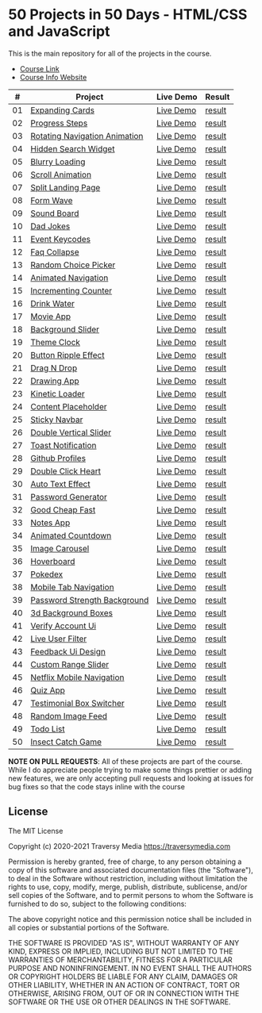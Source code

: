 # 50 Projects in 50 Days - HTML/CSS and JavaScript

This is the main repository for all of the projects in the course.

-   [Course Link](https://www.udemy.com/course/50-projects-50-days)
-   [Course Info Website](https://50projects50days.com)

|  #  | Project                                                                                                               | Live Demo                                                                         | Result                                                                         | 
| :-: | ----------------------------------------------------------------------------------------------------------------------| --------------------------------------------------------------------------------- | -------------------------------------------------------------------------------|
| 01  | [Expanding Cards](https://github.com/ivakos/50projects50days/tree/master/expanding-cards)                             | [Live Demo](https://50projects50days.com/projects/expanding-cards/)               | [result]()               |
| 02  | [Progress Steps](https://github.com/ivakos/50projects50days/tree/master/progress-steps)                               | [Live Demo](https://50projects50days.com/projects/progress-steps/)                | [result]()               |
| 03  | [Rotating Navigation Animation](https://github.com/ivakos/50projects50days/tree/master/rotating-nav-animation)        | [Live Demo](https://50projects50days.com/projects/rotating-navigation-animation/) | [result]()               |
| 04  | [Hidden Search Widget](https://github.com/ivakos/50projects50days/tree/master/hidden-search)                          | [Live Demo](https://50projects50days.com/projects/hidden-search-widget/)          | [result]()               |
| 05  | [Blurry Loading](https://github.com/ivakos/50projects50days/tree/master/blurry-loading)                               | [Live Demo](https://50projects50days.com/projects/blurry-loading/)                | [result]()               |
| 06  | [Scroll Animation](https://github.com/ivakos/50projects50days/tree/master/scroll-animation)                           | [Live Demo](https://50projects50days.com/projects/scroll-animation/)              | [result]()               |
| 07  | [Split Landing Page](https://github.com/ivakos/50projects50days/tree/master/split-landing-page)                       | [Live Demo](https://50projects50days.com/projects/split-landing-page/)            | [result]()               |
| 08  | [Form Wave](https://github.com/ivakos/50projects50days/tree/master/form-input-wave)                                   | [Live Demo](https://50projects50days.com/projects/form-wave/)                     | [result]()               |
| 09  | [Sound Board](https://github.com/ivakos/50projects50days/tree/master/sound-board)                                     | [Live Demo](https://50projects50days.com/projects/sound-board/)                   | [result]()               |
| 10  | [Dad Jokes](https://github.com/ivakos/50projects50days/tree/master/dad-jokes)                                         | [Live Demo](https://50projects50days.com/projects/dad-jokes/)                     | [result]()               |
| 11  | [Event Keycodes](https://github.com/ivakos/50projects50days/tree/master/event-keycodes)                               | [Live Demo](https://50projects50days.com/projects/event-keycodes/)                | [result]()               |
| 12  | [Faq Collapse](https://github.com/ivakos/50projects50days/tree/master/faq-collapse)                                   | [Live Demo](https://50projects50days.com/projects/faq-collapse/)                  | [result]()               |
| 13  | [Random Choice Picker](https://github.com/ivakos/50projects50days/tree/master/random-choice-picker)                   | [Live Demo](https://50projects50days.com/projects/random-choice-picker/)          | [result]()               |
| 14  | [Animated Navigation](https://github.com/ivakos/50projects50days/tree/master/animated-navigation)                     | [Live Demo](https://50projects50days.com/projects/animated-navigation/)           | [result]()               |
| 15  | [Incrementing Counter](https://github.com/ivakos/50projects50days/tree/master/incrementing-counter)                   | [Live Demo](https://50projects50days.com/projects/incrementing-counter/)          | [result]()               |
| 16  | [Drink Water](https://github.com/ivakos/50projects50days/tree/master/drink-water)                                     | [Live Demo](https://50projects50days.com/projects/drink-water/)                   | [result]()               |
| 17  | [Movie App](https://github.com/ivakos/50projects50days/tree/master/movie-app)                                         | [Live Demo](https://50projects50days.com/projects/movie-app/)                     | [result]()               |
| 18  | [Background Slider](https://github.com/ivakos/50projects50days/tree/master/background-slider)                         | [Live Demo](https://50projects50days.com/projects/background-slider/)             | [result]()               |
| 19  | [Theme Clock](https://github.com/ivakos/50projects50days/tree/master/theme-clock)                                     | [Live Demo](https://50projects50days.com/projects/theme-clock/)                   | [result]()               |
| 20  | [Button Ripple Effect](https://github.com/ivakos/50projects50days/tree/master/button-ripple-effect)                   | [Live Demo](https://50projects50days.com/projects/button-ripple-effect/)          | [result]()               |
| 21  | [Drag N Drop](https://github.com/ivakos/50projects50days/tree/master/drag-n-drop)                                     | [Live Demo](https://50projects50days.com/projects/drag-n-drop/)                   | [result]()               |
| 22  | [Drawing App](https://github.com/ivakos/50projects50days/tree/master/drawing-app)                                     | [Live Demo](https://50projects50days.com/projects/drawing-app/)                   | [result]()               |
| 23  | [Kinetic Loader](https://github.com/ivakos/50projects50days/tree/master/kinetic-loader)                               | [Live Demo](https://50projects50days.com/projects/kinetic-loader/)                | [result]()               |
| 24  | [Content Placeholder](https://github.com/ivakos/50projects50days/tree/master/content-placeholder)                     | [Live Demo](https://50projects50days.com/projects/content-placeholder/)           | [result]()               |
| 25  | [Sticky Navbar](https://github.com/ivakos/50projects50days/tree/master/sticky-navigation)                             | [Live Demo](https://50projects50days.com/projects/sticky-navbar/)                 | [result]()               |
| 26  | [Double Vertical Slider](https://github.com/ivakos/50projects50days/tree/master/double-vertical-slider)               | [Live Demo](https://50projects50days.com/projects/double-vertical-slider/)        | [result]()               |
| 27  | [Toast Notification](https://github.com/ivakos/50projects50days/tree/master/toast-notification)                       | [Live Demo](https://50projects50days.com/projects/toast-notification/)            | [result]()               |
| 28  | [Github Profiles](https://github.com/ivakos/50projects50days/tree/master/github-profiles)                             | [Live Demo](https://50projects50days.com/projects/github-profiles/)               | [result]()               |
| 29  | [Double Click Heart](https://github.com/ivakos/50projects50days/tree/master/double-click-heart)                       | [Live Demo](https://50projects50days.com/projects/double-click-heart/)            | [result]()               |
| 30  | [Auto Text Effect](https://github.com/ivakos/50projects50days/tree/master/auto-text-effect)                           | [Live Demo](https://50projects50days.com/projects/auto-text-effect/)              | [result]()               |
| 31  | [Password Generator](https://github.com/ivakos/50projects50days/tree/master/password-generator)                       | [Live Demo](https://50projects50days.com/projects/password-generator/)            | [result]()               |
| 32  | [Good Cheap Fast](https://github.com/ivakos/50projects50days/tree/master/good-cheap-fast)                             | [Live Demo](https://50projects50days.com/projects/good-cheap-fast/)               | [result]()               |
| 33  | [Notes App](https://github.com/ivakos/50projects50days/tree/master/notes-app)                                         | [Live Demo](https://50projects50days.com/projects/notes-app/)                     | [result]()               |
| 34  | [Animated Countdown](https://github.com/ivakos/50projects50days/tree/master/animated-countdown)                       | [Live Demo](https://50projects50days.com/projects/animated-countdown/)            | [result]()               |
| 35  | [Image Carousel](https://github.com/ivakos/50projects50days/tree/master/image-carousel)                               | [Live Demo](https://50projects50days.com/projects/image-carousel/)                | [result]()               |
| 36  | [Hoverboard](https://github.com/ivakos/50projects50days/tree/master/hoverboard)                                       | [Live Demo](https://50projects50days.com/projects/hoverboard/)                    | [result]()               |
| 37  | [Pokedex](https://github.com/ivakos/50projects50days/tree/master/pokedex)                                             | [Live Demo](https://50projects50days.com/projects/pokedex/)                       | [result]()               |
| 38  | [Mobile Tab Navigation](https://github.com/ivakos/50projects50days/tree/master/mobile-tab-navigation)                 | [Live Demo](https://50projects50days.com/projects/mobile-tab-navigation/)         | [result]()               |
| 39  | [Password Strength Background](https://github.com/ivakos/50projects50days/tree/master/password-strength-background)   | [Live Demo](https://50projects50days.com/projects/password-strength-background/)  | [result]()               |
| 40  | [3d Background Boxes](https://github.com/ivakos/50projects50days/tree/master/3d-boxes-background)                     | [Live Demo](https://50projects50days.com/projects/3d-background-boxes/)           | [result]()               |
| 41  | [Verify Account Ui](https://github.com/ivakos/50projects50days/tree/master/verify-account-ui)                         | [Live Demo](https://50projects50days.com/projects/verify-account-ui/)             | [result]()               |
| 42  | [Live User Filter](https://github.com/ivakos/50projects50days/tree/master/live-user-filter)                           | [Live Demo](https://50projects50days.com/projects/live-user-filter/)              | [result]()               |
| 43  | [Feedback Ui Design](https://github.com/ivakos/50projects50days/tree/master/feedback-ui-design)                       | [Live Demo](https://50projects50days.com/projects/feedback-ui-design/)            | [result]()               |
| 44  | [Custom Range Slider](https://github.com/ivakos/50projects50days/tree/master/custom-range-slider)                     | [Live Demo](https://50projects50days.com/projects/custom-range-slider/)           | [result]()               |
| 45  | [Netflix Mobile Navigation](https://github.com/ivakos/50projects50days/tree/master/netflix-mobile-navigation)         | [Live Demo](https://50projects50days.com/projects/netflix-mobile-navigation/)     | [result]()               |
| 46  | [Quiz App](https://github.com/ivakos/50projects50days/tree/master/quiz-app)                                           | [Live Demo](https://50projects50days.com/projects/quiz-app/)                      | [result]()               |
| 47  | [Testimonial Box Switcher](https://github.com/ivakos/50projects50days/tree/master/testimonial-box-switcher)           | [Live Demo](https://50projects50days.com/projects/testimonial-box-switcher/)      | [result]()               |
| 48  | [Random Image Feed](https://github.com/ivakos/50projects50days/tree/master/random-image-generator)                    | [Live Demo](https://50projects50days.com/projects/random-image-feed/)             | [result]()               |
| 49  | [Todo List](https://github.com/ivakos/50projects50days/tree/master/todo-list)                                         | [Live Demo](https://50projects50days.com/projects/todo-list/)                     | [result]()               |
| 50  | [Insect Catch Game](https://github.com/ivakos/50projects50days/tree/master/insect-catch-game)                         | [Live Demo](https://50projects50days.com/projects/insect-catch-game/)             | [result]()               |

**NOTE ON PULL REQUESTS**: All of these projects are part of the course. While I do appreciate people trying to make some things prettier or adding new features, we are only accepting pull requests and looking at issues for bug fixes so that the code stays inline with the course

## License

The MIT License

Copyright (c) 2020-2021 Traversy Media https://traversymedia.com

Permission is hereby granted, free of charge, to any person obtaining a copy
of this software and associated documentation files (the "Software"), to deal
in the Software without restriction, including without limitation the rights
to use, copy, modify, merge, publish, distribute, sublicense, and/or sell
copies of the Software, and to permit persons to whom the Software is
furnished to do so, subject to the following conditions:

The above copyright notice and this permission notice shall be included in
all copies or substantial portions of the Software.

THE SOFTWARE IS PROVIDED "AS IS", WITHOUT WARRANTY OF ANY KIND, EXPRESS OR
IMPLIED, INCLUDING BUT NOT LIMITED TO THE WARRANTIES OF MERCHANTABILITY,
FITNESS FOR A PARTICULAR PURPOSE AND NONINFRINGEMENT. IN NO EVENT SHALL THE
AUTHORS OR COPYRIGHT HOLDERS BE LIABLE FOR ANY CLAIM, DAMAGES OR OTHER
LIABILITY, WHETHER IN AN ACTION OF CONTRACT, TORT OR OTHERWISE, ARISING FROM,
OUT OF OR IN CONNECTION WITH THE SOFTWARE OR THE USE OR OTHER DEALINGS IN
THE SOFTWARE.

